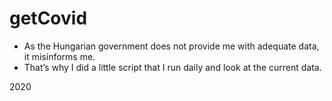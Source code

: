 # getCovid

- As the Hungarian government does not provide me with adequate data, it misinforms me.
- That’s why I did a little script that I run daily and look at the current data.

2020
